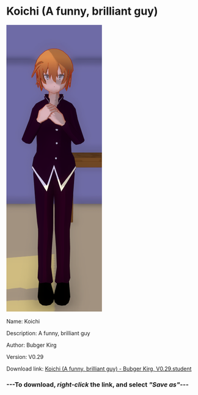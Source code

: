# Koichi (A funny, brilliant guy)

<img src = "https://raw.githubusercontent.com/Arbiter1223/Daigaku-Gurashi-Custom-Students/master/Students/Files/Koichi%20(A%20funny%2C%20brilliant%20guy).png">

Name: Koichi

Description: A funny, brilliant guy

Author: Bubger Kirg

Version: V0.29

Download link: <a href="https://raw.githubusercontent.com/Arbiter1223/Daigaku-Gurashi-Custom-Students/master/Students/Files/Koichi%20(A%20funny%2C%20brilliant%20guy)%20-%20Bubger%20Kirg%2C%20V0.29.student">Koichi (A funny, brilliant guy) - Bubger Kirg, V0.29.student</a>

### ---**To download, _right-click_ the link, and select _"Save as"_**---
